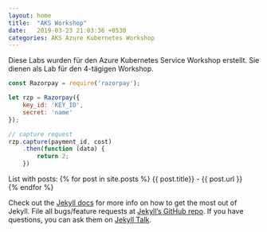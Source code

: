```yaml
---
layout: home
title:  "AKS Workshop"
date:   2019-03-23 21:03:36 +0530
categories: AKS Azure Kubernetes Workshop
---
```


Diese Labs wurden für den Azure Kubernetes Service Workshop erstellt. Sie dienen als Lab für den 4-tägigen Workshop.

```javascript
const Razorpay = require('razorpay');

let rzp = Razorpay({
	key_id: 'KEY_ID',
	secret: 'name'
});

// capture request
rzp.capture(payment_id, cost)
	.then(function (data) {
		return 2;
	})
```
List with posts:
{% for post in site.posts %}
	{{ post.title}} - {{ post.url }}<br>
{% endfor %}

Check out the [Jekyll docs][jekyll-docs] for more info on how to get the most out of Jekyll. File all bugs/feature requests at [Jekyll’s GitHub repo][jekyll-gh]. If you have questions, you can ask them on [Jekyll Talk][jekyll-talk].

[jekyll-docs]: https://jekyllrb.com/docs/home
[jekyll-gh]:   https://github.com/jekyll/jekyll
[jekyll-talk]: https://talk.jekyllrb.com/
